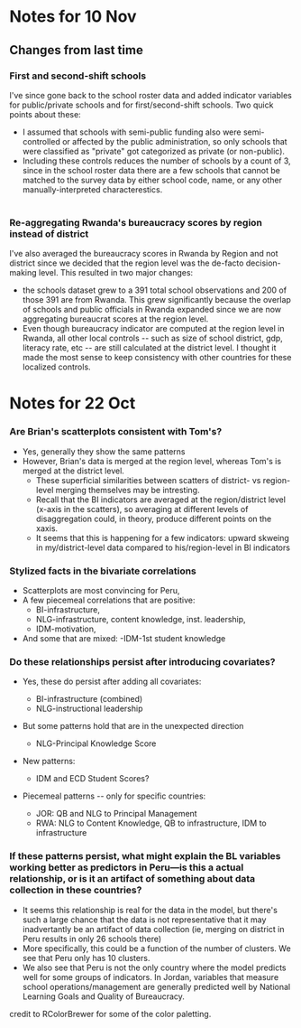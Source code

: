 # Notes for 10 Nov

## Changes from last time

### First and second-shift schools
I've since gone back to the school roster data and added indicator variables for public/private schools and for first/second-shift schools. Two quick points about these: <br>
- I assumed that schools with semi-public funding also were semi-controlled or affected by the public administration, so only schools that were classified as "private" got categorized as private (or non-public). <br>
- Including these controls reduces the number of schools by a count of 3, since in the school roster data there are a few schools that cannot be matched to the survey data by either school code, name, or any other manually-interpreted characterestics. <br><br>

### Re-aggregating Rwanda's bureaucracy scores by region instead of district
I've also averaged the bureaucracy scores in Rwanda by Region and not district since we decided that the region level was the de-facto decision-making level. This resulted in two major changes: <br>
- the schools dataset grew to a 391 total school observations and 200 of those 391 are from Rwanda. This grew significantly because the overlap of schools and public officials in Rwanda expanded since we are now aggregating bureaucrat scores at the region level. <br>
- Even though bureaucracy indicator are computed at the region level in Rwanda, all other local controls -- such as size of school district, gdp, literacy rate, etc -- are still calculated at the district level. I thought it made the most sense to keep consistency with other countries for these localized controls. 
  
  
# Notes for 22 Oct

### Are Brian's scatterplots consistent with Tom's?
- Yes, generally they show the same patterns
- However, Brian's data is merged at the region level, whereas Tom's is merged at the district level.
  - These superficial similarities between scatters of district- vs region-level merging themselves may be intresting.
  - Recall that the BI indicators are averaged at the region/district level (x-axis in the scatters), so averaging at different levels of disaggregation could, in theory, produce different points on the xaxis.
  - It seems that this is happening for a few indicators: upward skweing in my/district-level data compared to his/region-level in BI indicators

### Stylized facts in the bivariate correlations
  - Scatterplots are most convincing for Peru,
  - A few piecemeal correlations that are positive:
    - BI-infrastructure,
    - NLG-infrastructure, content knowledge, inst. leadership,
    - IDM-motivation,
  - And some that are mixed:
    -IDM-1st student knowledge

###	Do these relationships persist after introducing covariates?
- Yes, these do persist after adding all covariates:
  - BI-infrastructure (combined)
  - NLG-instructional leadership

- But some patterns hold that are in the unexpected direction
  - NLG-Principal Knowledge Score

- New patterns:
  - IDM and ECD Student Scores?

- Piecemeal patterns -- only for specific countries:
  - JOR: QB and NLG to Principal Management
  - RWA: NLG to Content Knowledge, QB to infrastructure, IDM to infrastructure




### If these patterns persist, what might explain the BL variables working better as predictors in Peru—is this a actual relationship, or is it an artifact of something about data collection in these countries?
- It seems this relationship is real for the data in the model, but there's such a large chance that the data is not representative that it may inadvertantly be an artifact of data collection (ie, merging on district in Peru results in only 26 schools there)
- More specifically, this could be a function of the number of clusters. We see that Peru only has 10 clusters.
- We also see that Peru is not the only country where the model predicts well for some groups of indicators. In Jordan, variables that measure school operations/management are generally predicted well by National Learning Goals and Quality of Bureaucracy.


credit to RColorBrewer for some of the color paletting. 